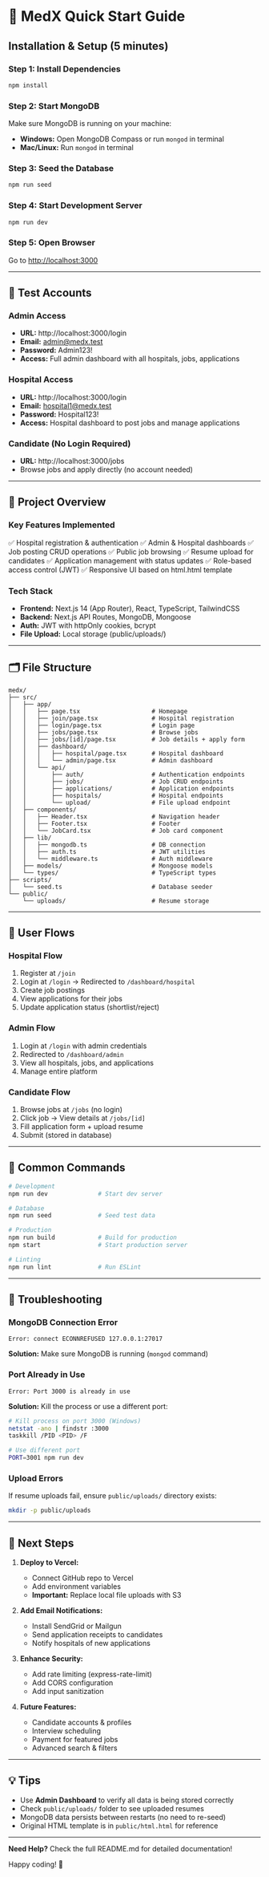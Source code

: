 # 🚀 MedX Quick Start Guide

## Installation & Setup (5 minutes)

### Step 1: Install Dependencies
```bash
npm install
```

### Step 2: Start MongoDB
Make sure MongoDB is running on your machine:
- **Windows:** Open MongoDB Compass or run `mongod` in terminal
- **Mac/Linux:** Run `mongod` in terminal

### Step 3: Seed the Database
```bash
npm run seed
```

### Step 4: Start Development Server
```bash
npm run dev
```

### Step 5: Open Browser
Go to [http://localhost:3000](http://localhost:3000)

---

## 🧪 Test Accounts

### Admin Access
- **URL:** http://localhost:3000/login
- **Email:** admin@medx.test
- **Password:** Admin123!
- **Access:** Full admin dashboard with all hospitals, jobs, applications

### Hospital Access
- **URL:** http://localhost:3000/login
- **Email:** hospital1@medx.test
- **Password:** Hospital123!
- **Access:** Hospital dashboard to post jobs and manage applications

### Candidate (No Login Required)
- **URL:** http://localhost:3000/jobs
- Browse jobs and apply directly (no account needed)

---

## 📂 Project Overview

### Key Features Implemented
✅ Hospital registration & authentication
✅ Admin & Hospital dashboards
✅ Job posting CRUD operations
✅ Public job browsing
✅ Resume upload for candidates
✅ Application management with status updates
✅ Role-based access control (JWT)
✅ Responsive UI based on html.html template

### Tech Stack
- **Frontend:** Next.js 14 (App Router), React, TypeScript, TailwindCSS
- **Backend:** Next.js API Routes, MongoDB, Mongoose
- **Auth:** JWT with httpOnly cookies, bcrypt
- **File Upload:** Local storage (public/uploads/)

---

## 🗂️ File Structure

```
medx/
├── src/
│   ├── app/
│   │   ├── page.tsx                    # Homepage
│   │   ├── join/page.tsx               # Hospital registration
│   │   ├── login/page.tsx              # Login page
│   │   ├── jobs/page.tsx               # Browse jobs
│   │   ├── jobs/[id]/page.tsx          # Job details + apply form
│   │   ├── dashboard/
│   │   │   ├── hospital/page.tsx       # Hospital dashboard
│   │   │   └── admin/page.tsx          # Admin dashboard
│   │   └── api/
│   │       ├── auth/                   # Authentication endpoints
│   │       ├── jobs/                   # Job CRUD endpoints
│   │       ├── applications/           # Application endpoints
│   │       ├── hospitals/              # Hospital endpoints
│   │       └── upload/                 # File upload endpoint
│   ├── components/
│   │   ├── Header.tsx                  # Navigation header
│   │   ├── Footer.tsx                  # Footer
│   │   └── JobCard.tsx                 # Job card component
│   ├── lib/
│   │   ├── mongodb.ts                  # DB connection
│   │   ├── auth.ts                     # JWT utilities
│   │   └── middleware.ts               # Auth middleware
│   ├── models/                         # Mongoose models
│   └── types/                          # TypeScript types
├── scripts/
│   └── seed.ts                         # Database seeder
└── public/
    └── uploads/                        # Resume storage
```

---

## 🎯 User Flows

### Hospital Flow
1. Register at `/join`
2. Login at `/login` → Redirected to `/dashboard/hospital`
3. Create job postings
4. View applications for their jobs
5. Update application status (shortlist/reject)

### Admin Flow
1. Login at `/login` with admin credentials
2. Redirected to `/dashboard/admin`
3. View all hospitals, jobs, and applications
4. Manage entire platform

### Candidate Flow
1. Browse jobs at `/jobs` (no login)
2. Click job → View details at `/jobs/[id]`
3. Fill application form + upload resume
4. Submit (stored in database)

---

## 🔧 Common Commands

```bash
# Development
npm run dev              # Start dev server

# Database
npm run seed             # Seed test data

# Production
npm run build            # Build for production
npm start                # Start production server

# Linting
npm run lint             # Run ESLint
```

---

## 🚨 Troubleshooting

### MongoDB Connection Error
```
Error: connect ECONNREFUSED 127.0.0.1:27017
```
**Solution:** Make sure MongoDB is running (`mongod` command)

### Port Already in Use
```
Error: Port 3000 is already in use
```
**Solution:** Kill the process or use a different port:
```bash
# Kill process on port 3000 (Windows)
netstat -ano | findstr :3000
taskkill /PID <PID> /F

# Use different port
PORT=3001 npm run dev
```

### Upload Errors
If resume uploads fail, ensure `public/uploads/` directory exists:
```bash
mkdir -p public/uploads
```

---

## 📝 Next Steps

1. **Deploy to Vercel:**
   - Connect GitHub repo to Vercel
   - Add environment variables
   - **Important:** Replace local file uploads with S3

2. **Add Email Notifications:**
   - Install SendGrid or Mailgun
   - Send application receipts to candidates
   - Notify hospitals of new applications

3. **Enhance Security:**
   - Add rate limiting (express-rate-limit)
   - Add CORS configuration
   - Add input sanitization

4. **Future Features:**
   - Candidate accounts & profiles
   - Interview scheduling
   - Payment for featured jobs
   - Advanced search & filters

---

## 💡 Tips

- Use **Admin Dashboard** to verify all data is being stored correctly
- Check `public/uploads/` folder to see uploaded resumes
- MongoDB data persists between restarts (no need to re-seed)
- Original HTML template is in `public/html.html` for reference

---

**Need Help?** Check the full README.md for detailed documentation!

Happy coding! 🎉